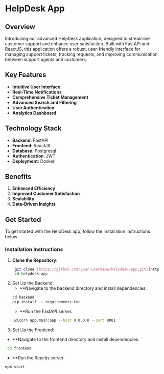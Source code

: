 # HelpDesk App

## Overview

Introducing our advanced HelpDesk application, designed to streamline customer support and enhance user satisfaction. Built with FastAPI and ReactJS, this application offers a robust, user-friendly interface for managing support tickets, tracking requests, and improving communication between support agents and customers.

## Key Features

- **Intuitive User Interface**
- **Real-Time Notifications**
- **Comprehensive Ticket Management**
- **Advanced Search and Filtering**
- **User Authentication**
- **Analytics Dashboard**

## Technology Stack

- **Backend**: FastAPI
- **Frontend**: ReactJS
- **Database**: Postgresql
- **Authentication**: JWT
- **Deployment**: Docker

## Benefits

1. **Enhanced Efficiency**
2. **Improved Customer Satisfaction**
3. **Scalability**
4. **Data-Driven Insights**

## Get Started

To get started with the HelpDesk app, follow the installation instructions below.

### Installation Instructions

1. **Clone the Repository**:
   ```bash
    git clone [https://github.com/your-username/helpdesk-app.git](https://github.com/SurajTaradale/helpdesk_app.git)
    cd helpdesk-app
   ```
2. Set Up the Backend:
   - **Navigate to the backend directory and install dependencies.
   ```bash
   cd backend
   pip install -r requirements.txt
   ```
   - **Run the FastAPI server.
    ```bash
    uvicorn app.main:app --host 0.0.0.0 --port 8001
   ```
3. Set Up the Frontend:
  - **Navigate to the frontend directory and install dependencies.
  ```bash
   cd frontend
  ```
   - **Run the Reactjs server.
   ```bash
   npm start
   ```
